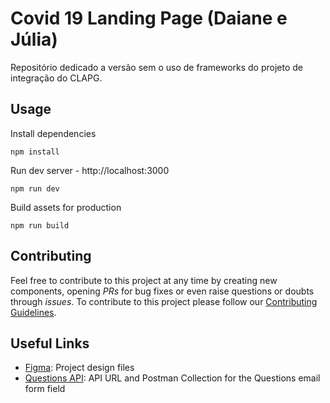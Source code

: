 # Covid 19 Landing Page (Daiane e Júlia)

Repositório dedicado a versão sem o uso de frameworks do projeto de integração do CLAPG.
## Usage

Install dependencies

```
npm install
```

Run dev server - http://localhost:3000

```
npm run dev
```

Build assets for production

```
npm run build
```
## Contributing

Feel free to contribute to this project at any time by creating new components, opening _PRs_ for bug fixes or even raise questions or doubts through _issues_. To contribute to this project please follow our [Contributing Guidelines](CONTRIBUTING.md).
## Useful Links

- [Figma](https://www.figma.com/file/vlZD6LJG9cyTiMJ7pnbBY4/CLAPG---COVID-19?node-id=0%3A1): Project design files
- [Questions API](https://api-clapg.herokuapp.com/): API URL and Postman Collection for the Questions email form field
